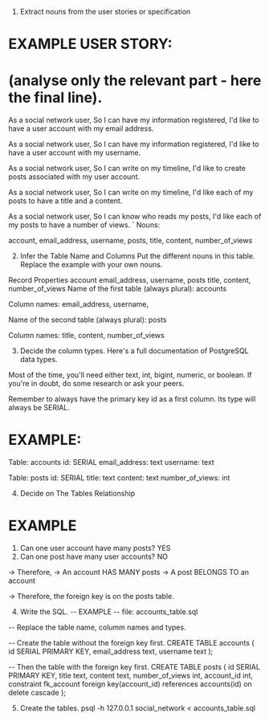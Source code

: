 1. Extract nouns from the user stories or specification
# EXAMPLE USER STORY:
# (analyse only the relevant part - here the final line).

As a social network user,
So I can have my information registered,
I'd like to have a user account with my email address.

As a social network user,
So I can have my information registered,
I'd like to have a user account with my username.

As a social network user,
So I can write on my timeline,
I'd like to create posts associated with my user account.

As a social network user,
So I can write on my timeline,
I'd like each of my posts to have a title and a content.

As a social network user,
So I can know who reads my posts,
I'd like each of my posts to have a number of views.
`
Nouns:

account, email_address, username, 
posts, title, content, number_of_views

2. Infer the Table Name and Columns
Put the different nouns in this table. Replace the example with your own nouns.

Record	Properties
account	email_address, username,
posts	title, content, number_of_views
Name of the first table (always plural): accounts

Column names: email_address, username,

Name of the second table (always plural): posts

Column names: title, content, number_of_views

3. Decide the column types.
Here's a full documentation of PostgreSQL data types.

Most of the time, you'll need either text, int, bigint, numeric, or boolean. If you're in doubt, do some research or ask your peers.

Remember to always have the primary key id as a first column. Its type will always be SERIAL.

# EXAMPLE:

Table: accounts
id: SERIAL
email_address: text
username: text

Table: posts
id: SERIAL
title: text
content: text
number_of_views: int

4. Decide on The Tables Relationship

# EXAMPLE

1. Can one user account have many posts? YES
2. Can one post have many user accounts? NO

-> Therefore,
-> An account HAS MANY posts
-> A post BELONGS TO an account

-> Therefore, the foreign key is on the posts table.

4. Write the SQL.
-- EXAMPLE
-- file: accounts_table.sql

-- Replace the table name, columm names and types.

-- Create the table without the foreign key first.
CREATE TABLE accounts (
  id SERIAL PRIMARY KEY,
  email_address text,
  username text
);

-- Then the table with the foreign key first.
CREATE TABLE posts (
  id SERIAL PRIMARY KEY,
  title text,
  content text,
  number_of_views int,
  account_id int,
  constraint fk_account foreign key(account_id)
    references accounts(id)
    on delete cascade
);

5. Create the tables.
psql -h 127.0.0.1 social_network < accounts_table.sql